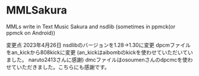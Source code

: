 # MMLSakura
MMLs write in Text Music Sakura and nsdlib (sometimes in ppmck(or ppmck on Android))

変更点 2023年4月26日 nsdlibのバージョンを1.28→1.30に変更 dpcmファイルをan_kickから808kickに変更 (an_kickはaibombのkickを使わせていただいていました。 naruto2413さんに感謝)
dmcファイルはosoumenさんのdpcmcを使わせていただきました。こちらにも感謝です。